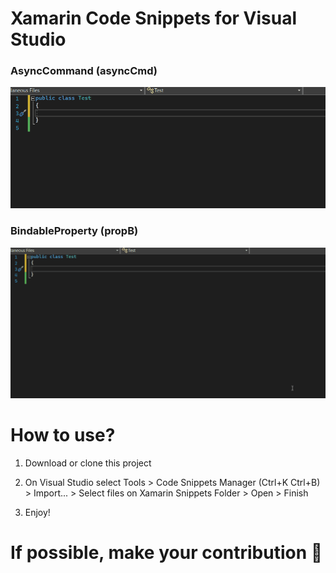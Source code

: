 ﻿# Xamarin Code Snippets for Visual Studio

### AsyncCommand (asyncCmd)


<img src="https://raw.githubusercontent.com/alexandresanlim/xamarin-code-snippets/main/Demonstration/CSharp/asynCommand.gif" />

### BindableProperty (propB)


<img src="https://raw.githubusercontent.com/alexandresanlim/xamarin-code-snippets/main/Demonstration/CSharp/bindableProperty.gif" />

# How to use?

1. Download or clone this project

2. On Visual Studio select Tools > Code Snippets Manager (Ctrl+K Ctrl+B) > Import... > Select files on Xamarin Snippets Folder > Open > Finish

3. Enjoy!

# If possible, make your contribution 🚀
